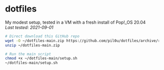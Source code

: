 # dotfiles
My modest setup, tested in a VM with a fresh install of Pop!\_OS 20.04  
_Last tested: 2021-09-01_

``` zsh
# Direct download this GitHub repo
wget -O ~/dotfiles-main.zip https://github.com/pil0u/dotfiles/archive/refs/heads/main.zip
unzip ~/dotfiles-main.zip

# Run the main script
chmod +x ~/dotfiles-main/setup.sh
~/dotfiles-main/setup.sh
```
